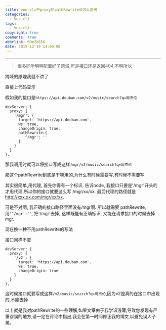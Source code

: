 ```yaml
---
title: vue-cli中proxy的pathRewrite该怎么使用
categories:
  - Vue-cli
tags:
  - Vue-cli
copyright: true
comments: true
abbrlink: 60e2b656
date: 2019-12-19 14:00:00
---
```


<hr style='filter:progid:DXImageTransform.Microsoft.Glow(color=#FF0000,strength=10)' color='#FF0000' size='1' />

> 很多同学明明配置好了跨域,可是接口还是返回404,不明所以

<!--more-->

跨域的原理我就不讲了

直接上代码显示

假如我的接口是`https://api.douban.com/v2/music/search?q=周杰伦`

```
devServer: {
  proxy: {
    '/mgr': {
      target: 'https://api.douban.com',
      ws: true,
      changeOrigin: true,
      pathRewrite:{
        '^/mgr': ''
      }
    }
  }
},
```

那我调用时就可以将接口写成这样`/mgr/v2/music/search?q=周杰伦`

那这个pathRewrite到底是干嘛用的,为什么有时候需要写,有时候不需要写

其实很简单,用代理, 首先你得有一个标识, 告诉node, 我接口只要是'/mgr'开头的才用代理.所以你的接口就要这么写 /mgr/xx/xx. 最后代理的路径就是 http://xxx.xx.com/mgr/xx/xx.

可是不对啊, 我正确的接口路径里面没有/mgr啊. 所以就需要 pathRewrite,用`'^/mgr':''`, 把'/mgr'去掉, 这样既能有正确标识, 又能在请求接口的时候去掉mgr.

现在换一种不用pathRewrite的写法

接口同样不变

```
devServer: {
  proxy: {
    '/v2': {
      target: 'https://api.douban.com',
      ws: true,
      changeOrigin: true
    }
  }
},
```

这时候接口就要写成这样`/v2/music/search?q=周杰伦`,因为v2是真的在接口中出现的,不能去掉


以上就是我对pathRewrite的一些理解,如果文章由于我学识浅薄,导致您发现有严重谬误的地方,请一定在评论中指出,我会在第一时间修正我的博文,以避免误人子弟。





